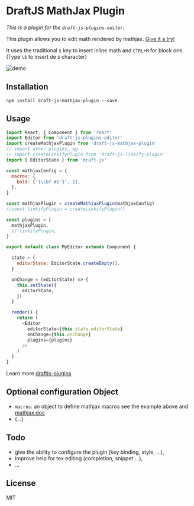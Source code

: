 # DraftJS MathJax Plugin

*This is a plugin for the `draft-js-plugins-editor`.*

This plugin allows you to edit math rendered by mathjax. [Give it a try!](https://efloti.github.io/draft-js-mathjax-plugin/)

It uses the traditional `$` key to insert inline math and `CTRL+M` for block one. (Type `\$` to insert de `$` character)

![demo](https://github.com/efloti/draft-js-mathjax-plugin/raw/master/demo.gif)

## Installation

```
npm install draft-js-mathjax-plugin --save
```

## Usage

```js
import React, { Component } from 'react'
import Editor from 'draft-js-plugins-editor'
import createMathjaxPlugin from 'draft-js-mathjax-plugin'
// import other plugins, eg.:
// import createLinkifyPlugin from 'draft-js-linkify-plugin'
import { EditorState } from 'draft-js'

const mathjaxConfig = {
  macros: {
    bold: ['{\\bf #1'}', 1],
  },
}

const mathjaxPlugin = createMathjaxPlugin(mathjaxConfig)
//const linkifyPlugin = createLinkifyPlugin()

const plugins = [
  mathjaxPlugin,
  // linkifyPlugin,
]

export default class MyEditor extends Component {

  state = {
    editorState: EditorState.createEmpty(),
  }

  onChange = (editorState) => {
    this.setState({
      editorState,
    })
  }

  render() {
    return (
      <Editor
        editorState={this.state.editorState}
        onChange={this.onChange}
        plugins={plugins}
      />
    )
  }
}
```

Learn more [draftjs-plugins](https://github.com/draft-js-plugins/draft-js-plugins)

## Optional configuration Object

  - `macros`: an object to define mathjax macros
  see the example above and [mathjax doc](http://docs.mathjax.org/en/latest/tex.html?highlight=macros#defining-tex-macros) 
  - (...)

## Todo

  - give the ability to configure the plugin (key binding, style, ...),
  - improve help for tex editing (completion, snippet ...),
  - ...

## License

MIT
